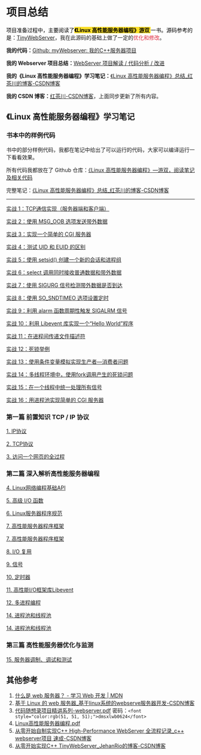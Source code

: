 # 项目总结
<font style="color:#000000;">项目准备过程中，主要阅读了</font>**<font style="color:#000000;background-color:#FBDE28;">《Linux 高性能服务器编程》游双 </font>**<font style="color:#000000;">一书。源码参考的是：</font>[TinyWebServer](https://github.com/qinguoyi/TinyWebServer)，我在此源码的基础上做了一定的<font style="color:#DF2A3F;">优化和修改</font>。

**我的代码：**[Github: myWebserver: 我的C++服务器项目](https://github.com/bhu619/myWebserver)

**我的 Webserver 项目总结：**[WebServer 项目解读 / 代码分析 / 改进](https://www.yuque.com/u39624144/zvaea9/aqktb26g923rsiv5)

**我的《Linux 高性能服务器编程》学习笔记：**[《Linux 高性能服务器编程》总结_红茶川的博客-CSDN博客](https://blog.csdn.net/teriri_/category_12760091.html?spm=1001.2014.3001.5482)

**我的 CSDN 博客：**[红茶川-CSDN博客](https://blog.csdn.net/Teriri_?spm=1000.2115.3001.5343)，上面同步更新了所有内容。

## 《Linux 高性能服务器编程》学习笔记
### 书本中的样例代码
书中的部分样例代码，我都在笔记中给出了可以运行的代码，大家可以编译运行一下看看效果。

所有代码我都放在了 Github 仓库：[《Linux 高性能服务器编程》—游双，阅读笔记及相关代码](https://github.com/bhu619/Linux-high-performance-server-programming-Notebook)

完整笔记：[《Linux 高性能服务器编程》总结_红茶川的博客-CSDN博客](https://blog.csdn.net/teriri_/category_12760091.html?spm=1001.2014.3001.5482)

---

[实战 1：TCP通信实现（服务器端和客户端）](https://www.yuque.com/u39624144/zvaea9/xsil4chqwb5qqc0h#p2OYs)

[实战 2：使用 MSG_OOB 选项发送带外数据](https://www.yuque.com/u39624144/zvaea9/xsil4chqwb5qqc0h#rvyoz)

[实战 3：实现一个简单的 CGI 服务器](https://www.yuque.com/u39624144/zvaea9/coklc3naf35zmiqs#uhNNJ)

[实战 4：测试 UID 和 EUID 的区别](https://www.yuque.com/u39624144/zvaea9/uykylirmss5wl757#euBnM)

[实战 5：使用 setsid() 创建一个新的会话和进程组](https://www.yuque.com/u39624144/zvaea9/uykylirmss5wl757#a1Hsx)

[实战 6：select 调用同时接收普通数据和带外数据](https://www.yuque.com/u39624144/zvaea9/ypvqw1ip7m8g06iw#Higr8)

[实战 7：使用 SIGURG 信号检测带外数据是否到达](https://www.yuque.com/u39624144/zvaea9/lmeph1l89eka5260#iDHr9)

[实战 8：使用 SO_SNDTIMEO 选项设置定时](https://www.yuque.com/u39624144/zvaea9/yp17h7vn7pyqeg8u#yGpN7)

[实战 9：利用 alarm 函数周期性触发 SIGALRM 信号](https://www.yuque.com/u39624144/zvaea9/yp17h7vn7pyqeg8u#mQQlT)

[实战 10：利用 Libevent 库实现一个“Hello World”程序](https://www.yuque.com/u39624144/zvaea9/bn1zz8726fc80b0g#mo5Ik)

[实战 11：在进程间传递文件描述符](https://www.yuque.com/u39624144/zvaea9/uqu0tqep71gn5x5n#t0560)

[实战 12：死锁举例](https://www.yuque.com/u39624144/zvaea9/gc463q2ptu28gzpc#zI94q)

[实战 13：使用条件变量模拟实现生产者—消费者问题](https://www.yuque.com/u39624144/zvaea9/gc463q2ptu28gzpc#h3K6i)

[实战 14：多线程环境中，使用fork调用产生的死锁问题](https://www.yuque.com/u39624144/zvaea9/gc463q2ptu28gzpc#AR15e)

[实战 15：在一个线程中统一处理所有信号](https://www.yuque.com/u39624144/zvaea9/gc463q2ptu28gzpc#HA174)

[实战 16：用进程池实现简单的 CGI 服务器](https://www.yuque.com/u39624144/zvaea9/qulr4t6shwwh9kmo#eKrIS)

### 第一篇 前置知识 TCP / IP 协议
[1. IP协议](https://www.yuque.com/u39624144/zvaea9/ufa1lv48std8gahd)

[2. TCP协议](https://www.yuque.com/u39624144/zvaea9/xbfffzg2tl63cqda)

[3. 访问一个网页的全过程](https://www.yuque.com/u39624144/zvaea9/kk0kn0i6bcd2iqq0)

### 第二篇 深入解析高性能服务器编程
[4. Linux网络编程基础API](https://www.yuque.com/u39624144/zvaea9/xsil4chqwb5qqc0h)

[5. 高级 I/O 函数](https://www.yuque.com/u39624144/zvaea9/coklc3naf35zmiqs)

[6. Linux服务器程序规范](https://www.yuque.com/u39624144/zvaea9/uykylirmss5wl757)

[7. 高性能服务器程序框架](https://www.yuque.com/u39624144/zvaea9/ocl1e8vzzdes4zgn)

[7. 高性能服务器程序框架](https://www.yuque.com/u39624144/zvaea9/ocl1e8vzzdes4zgn)

[8. I/O 复用](https://www.yuque.com/u39624144/zvaea9/ypvqw1ip7m8g06iw)

[9. 信号](https://www.yuque.com/u39624144/zvaea9/lmeph1l89eka5260)

[10. 定时器](https://www.yuque.com/u39624144/zvaea9/yp17h7vn7pyqeg8u)

[11. 高性能I/O框架库Libevent](https://www.yuque.com/u39624144/zvaea9/bn1zz8726fc80b0g)

[12. 多进程编程](https://www.yuque.com/u39624144/zvaea9/uqu0tqep71gn5x5n)

[14. 进程池和线程池](https://www.yuque.com/u39624144/zvaea9/qulr4t6shwwh9kmo)

[14. 进程池和线程池](https://www.yuque.com/u39624144/zvaea9/qulr4t6shwwh9kmo)

### 第三篇 高性能服务器优化与监测
[15. 服务器调制、调试和测试](https://www.yuque.com/u39624144/zvaea9/xozozt5a6b668adg)

## 其他参考
1. [什么是 web 服务器？ - 学习 Web 开发 | MDN](https://developer.mozilla.org/zh-CN/docs/Learn/Common_questions/Web_mechanics/What_is_a_web_server)
2. [基于 Linux 的 web 服务器_基于linux系统的webserve服务器开发-CSDN博客](https://blog.csdn.net/qq_42370809/article/details/126753879)
3. [代码随想录项目精讲系列-webserver.pdf](https://www.yuque.com/attachments/yuque/0/2024/pdf/40997209/1720596301277-75d1fb45-ecdf-4998-8c0c-e113aa6fba40.pdf) 密码：`<font style="color:rgb(51, 51, 51);">dmsxlwb0624</font>`
4. [Linux高性能服务器编程.pdf](https://www.yuque.com/attachments/yuque/0/2024/pdf/40997209/1724151873130-23d63211-4809-40ed-abb9-03a6b8441507.pdf)
5. [从零开始自制实现C++ High-Performance WebServer 全流程记录_c++ webserver项目 速成-CSDN博客](https://love6.blog.csdn.net/article/details/123754194)
6. [从零开始实现C++ TinyWebServer_JehanRio的博客-CSDN博客](https://blog.csdn.net/weixin_51322383/category_12307428.html)


